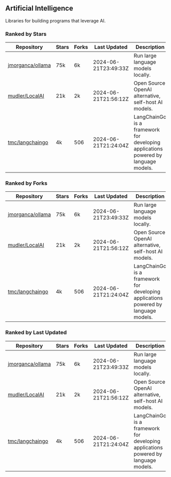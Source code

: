 ## Artificial Intelligence

Libraries for building programs that leverage AI.

### Ranked by Stars

| Repository | Stars | Forks | Last Updated | Description | 
|------------|-------|-------|--------------|-------------|
| [jmorganca/ollama](https://github.com/jmorganca/ollama) | 75k | 6k | 2024-06-21T23:49:33Z |  Run large language models locally. |
| [mudler/LocalAI](https://github.com/mudler/LocalAI) | 21k | 2k | 2024-06-21T21:56:12Z |  Open Source OpenAI alternative, self-host AI models. |
| [tmc/langchaingo](https://github.com/tmc/langchaingo) | 4k | 506 | 2024-06-21T21:24:04Z |  LangChainGo is a framework for developing applications powered by language models. |

### Ranked by Forks

| Repository | Stars | Forks | Last Updated | Description | 
|------------|-------|-------|--------------|-------------|
| [jmorganca/ollama](https://github.com/jmorganca/ollama) | 75k | 6k | 2024-06-21T23:49:33Z |  Run large language models locally. |
| [mudler/LocalAI](https://github.com/mudler/LocalAI) | 21k | 2k | 2024-06-21T21:56:12Z |  Open Source OpenAI alternative, self-host AI models. |
| [tmc/langchaingo](https://github.com/tmc/langchaingo) | 4k | 506 | 2024-06-21T21:24:04Z |  LangChainGo is a framework for developing applications powered by language models. |

### Ranked by Last Updated

| Repository | Stars | Forks | Last Updated | Description | 
|------------|-------|-------|--------------|-------------|
| [jmorganca/ollama](https://github.com/jmorganca/ollama) | 75k | 6k | 2024-06-21T23:49:33Z |  Run large language models locally. |
| [mudler/LocalAI](https://github.com/mudler/LocalAI) | 21k | 2k | 2024-06-21T21:56:12Z |  Open Source OpenAI alternative, self-host AI models. |
| [tmc/langchaingo](https://github.com/tmc/langchaingo) | 4k | 506 | 2024-06-21T21:24:04Z |  LangChainGo is a framework for developing applications powered by language models. |


